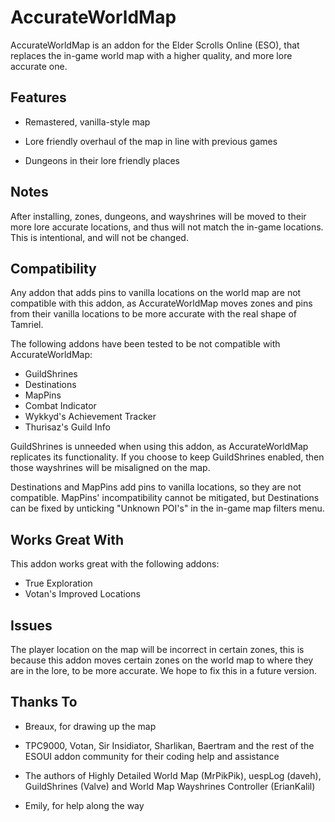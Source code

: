 # AccurateWorldMap

AccurateWorldMap is an addon for the Elder Scrolls Online (ESO), that replaces the in-game world map with a higher quality, and more lore accurate one.

## Features

- Remastered, vanilla-style map

- Lore friendly overhaul of the map in line with previous games

- Dungeons in their lore friendly places

## Notes

After installing, zones, dungeons, and wayshrines will be moved to their more lore accurate locations, and thus will not match the in-game locations. This is intentional, and will not be changed.

## Compatibility

Any addon that adds pins to vanilla locations on the world map are not compatible with this addon, as AccurateWorldMap moves zones and pins from their vanilla locations to be more accurate with the real shape of Tamriel.

The following addons have been tested to be not compatible with AccurateWorldMap:

- GuildShrines
- Destinations
- MapPins
- Combat Indicator
- Wykkyd's Achievement Tracker
- Thurisaz's Guild Info

GuildShrines is unneeded when using this addon, as AccurateWorldMap replicates its functionality. If you choose to keep GuildShrines enabled, then those wayshrines will be misaligned on the map.

Destinations and MapPins add pins to vanilla locations, so they are not compatible. MapPins' incompatibility cannot be mitigated, but Destinations can be fixed by unticking "Unknown POI's" in the in-game map filters menu.

## Works Great With

This addon works great with the following addons:

- True Exploration
- Votan's Improved Locations

## Issues

The player location on the map will be incorrect in certain zones, this is because this addon moves certain zones on the world map to where they are in the lore, to be more accurate. We hope to fix this in a future version.

## Thanks To

- Breaux, for drawing up the map

- TPC9000, Votan, Sir Insidiator, Sharlikan, Baertram and the rest of the ESOUI addon community for their coding help and assistance

- The authors of Highly Detailed World Map (MrPikPik), uespLog (daveh), GuildShrines (Valve) and World Map Wayshrines Controller (ErianKalil)

- Emily, for help along the way